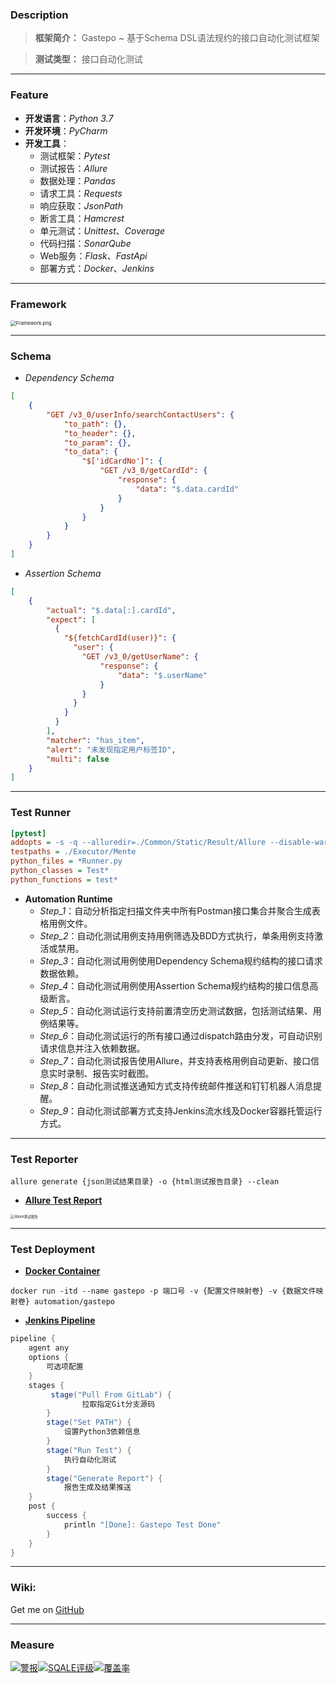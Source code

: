 ### Description

> **框架简介：** Gastepo ~ 基于Schema DSL语法规约的接口自动化测试框架

> **测试类型：** 接口自动化测试

***

### Feature

* **开发语言**：*Python 3.7*
* **开发环境**：*PyCharm*
* **开发工具**：
  * 测试框架：*Pytest*
  * 测试报告：*Allure*
  * 数据处理：*Pandas*
  * 请求工具：*Requests*
  * 响应获取：*JsonPath*
  * 断言工具：*Hamcrest*
  * 单元测试：*Unittest*、*Coverage*
  * 代码扫描：*SonarQube*
  * Web服务：*Flask*、*FastApi*
  * 部署方式：*Docker*、*Jenkins*

***

### Framework

<img src="https://i.loli.net/2021/04/26/qsx8IdGPyQKc5fp.png" alt="Framework.png" style="zoom:55%;" />

***


### Schema

- *Dependency Schema*

```json
[
    {
        "GET /v3_0/userInfo/searchContactUsers": {
            "to_path": {},
            "to_header": {},
            "to_param": {},
            "to_data": {
                "$['idCardNo']": {
                  	"GET /v3_0/getCardId": {
                      	"response": {
                          	"data": "$.data.cardId"
                        }
                    }
                }
            }
        }
    }
]
```

- *Assertion Schema*

```json
[
    {
        "actual": "$.data[:].cardId",
        "expect": [
          {
            "${fetchCardId(user)}": {
              "user": {
                "GET /v3_0/getUserName": {
                  	"response": {
                      	"data": "$.userName"
                    }
                }
              }
            }
          }
        ],
        "matcher": "has_item",
        "alert": "未发现指定用户标签ID",
        "multi": false
    }
]
```

***

### Test Runner

```ini
[pytest]
addopts = -s -q --alluredir=./Common/Static/Result/Allure --disable-warnings
testpaths = ./Executor/Mente
python_files = *Runner.py
python_classes = Test*
python_functions = test*
```

- **Automation Runtime**
    - *Step_1*：自动分析指定扫描文件夹中所有Postman接口集合并聚合生成表格用例文件。
    - *Step_2*：自动化测试用例支持用例筛选及BDD方式执行，单条用例支持激活或禁用。
    - *Step_3*：自动化测试用例使用Dependency Schema规约结构的接口请求数据依赖。
    - *Step_4*：自动化测试用例使用Assertion Schema规约结构的接口信息高级断言。
    - *Step_5*：自动化测试运行支持前置清空历史测试数据，包括测试结果、用例结果等。
    - *Step_6*：自动化测试运行的所有接口通过dispatch路由分发，可自动识别请求信息并注入依赖数据。
    - *Step_7*：自动化测试报告使用Allure，并支持表格用例自动更新、接口信息实时录制、报告实时截图。
    - *Step_8*：自动化测试推送通知方式支持传统邮件推送和钉钉机器人消息提醒。
    - *Step_9*：自动化测试部署方式支持Jenkins流水线及Docker容器托管运行方式。

***

### Test Reporter

```shell
allure generate {json测试结果目录} -o {html测试报告目录} --clean
```

- <u>**Allure Test Report**</u>

<img src="https://i.loli.net/2021/04/22/9XmosLQtigcSv34.png" alt="Allure测试报告" style="zoom:40%;" />

***

### Test Deployment

- <u>**Docker Container**</u>

```shell
docker run -itd --name gastepo -p 端口号 -v {配置文件映射卷} -v {数据文件映射卷} automation/gastepo
```

- <u>**Jenkins Pipeline**</u>

```groovy
pipeline {
    agent any
    options {
        可选项配置
    }
    stages {
         stage("Pull From GitLab") {
        		拉取指定Git分支源码
        }
        stage("Set PATH") {
            设置Python3依赖信息
        }
        stage("Run Test") {
            执行自动化测试
        }
        stage("Generate Report") {
            报告生成及结果推送
    }
    post {
        success {
            println "[Done]: Gastepo Test Done"
        }
    }
}
```

***

### Wiki:

Get me on [GitHub](https://github.com/bleiler1234/gastepo)

***

### Measure

[![警报](http://10.16.168.70:9005/api/project_badges/measure?project=TaslyAutoTest&metric=alert_status)](http://10.16.168.70:9005/dashboard?id=TaslyAutoTest)[![SQALE评级](http://10.16.168.70:9005/api/project_badges/measure?project=TaslyAutoTest&metric=sqale_rating)](http://10.16.168.70:9005/dashboard?id=TaslyAutoTest)[![覆盖率](http://10.16.168.70:9005/api/project_badges/measure?project=TaslyAutoTest&metric=coverage)](http://10.16.168.70:9005/dashboard?id=TaslyAutoTest)

[^QA]: 583512498@qq.com

